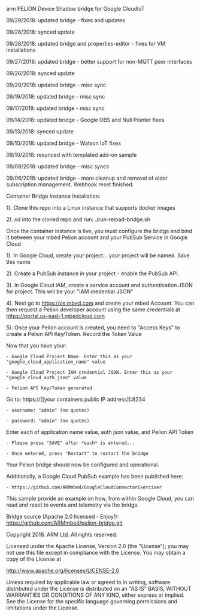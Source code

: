arm PELION Device Shadow bridge for Google CloudIoT                    
  
09/29/2018: updated bridge - fixes and updates 

09/28/2018: synced update

09/28/2018: updated bridge and properties-editor - fixes for VM installations 

09/27/2018: updated bridge - better support for non-MQTT peer interfaces

09/26/2018: synced update

09/20/2018: updated bridge - misc sync

09/19/2018: updated bridge - misc sync

09/17/2018: updated bridge - misc sync

09/14/2018: updated bridge - Google OBS and Null Pointer fixes

09/13/2018: synced update

09/10/2018: updated bridge - Watson IoT fixes

09/10/2018: resynced with templated add-on sample

09/09/2018: updated bridge - misc syncs 

09/06/2018: updated bridge - more cleanup and removal of older subscription management. Webhook reset finished. 

Container Bridge Instance Installation:

1). Clone this repo into a Linux instance that supports docker images

2). cd into the cloned repo and run: ./run-reload-bridge.sh

Once the container instance is live, you must configure the bridge and bind it between your mbed Pelion account and your PubSub Service in Google Cloud

1). In Google Cloud, create your project... your project will be named.  Save this name

2). Create a PubSub instance in your project - enable the PubSub API.

3). In Google Cloud IAM, create a service account and authentication JSON for project. This will be your "IAM credential JSON"

4). Next go to https://os.mbed.com and create your mbed Account. You can then request a Pelion developer account using the same credentials at https://portal.us-east-1.mbedcloud.com

5). Once your Pelion account is created, you need to "Access Keys" to create a Pelion API Key/Token. Record the Token Value

Now that you have your:

    - Google Cloud Project Name. Enter this as your "google_cloud_application_name" value

    - Google Cloud Project IAM credential JSON. Enter this as your "google_cloud_auth_json" value

    - Pelion API Key/Token generated

Go to:  https://[[your containers public IP address]]:8234

    - username: "admin" (no quotes)

    - password: "admin" (no quotes)

Enter each of application name value, auth json value, and Pelion API Token

    - Please press "SAVE" after *each* is entered... 

    - Once entered, press "Restart" to restart the bridge

Your Pelion bridge should now be configured and operational. 

Additionally, a Google Cloud PubSub example has been published here:

    - https://github.com/ARMmbed/GoogleCloudConnectorExerciser

This sample provide an example on how, from within Google Cloud, you can read and react to events and telemetry via the bridge.

Bridge source (Apache 2.0 licensed - Enjoy!): https://github.com/ARMmbed/pelion-bridge.git

Copyright 2018. ARM Ltd. All rights reserved.

Licensed under the Apache License, Version 2.0 (the "License");
you may not use this file except in compliance with the License.
You may obtain a copy of the License at

   http://www.apache.org/licenses/LICENSE-2.0

Unless required by applicable law or agreed to in writing, software
distributed under the License is distributed on an "AS IS" BASIS,
WITHOUT WARRANTIES OR CONDITIONS OF ANY KIND, either express or implied.
See the License for the specific language governing permissions and
limitations under the License. 
